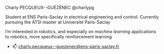 Charly PECQUEUX--GUÉZÉNEC 
@charlypg

Student at ENS Paris-Saclay in electrical engineering and control.
Currently pursuing the ATSI master at Université Paris-Saclay

I’m interested in robotics, and especially on *machine learning* applications to robotics, more specifically reinforcement learning
- 📫 charly.pecqueux--guezenec@ens-paris-saclay.fr

<!---
charlypg/charlypg is a ✨ special ✨ repository because its `README.md` (this file) appears on your GitHub profile.
You can click the Preview link to take a look at your changes.
--->
